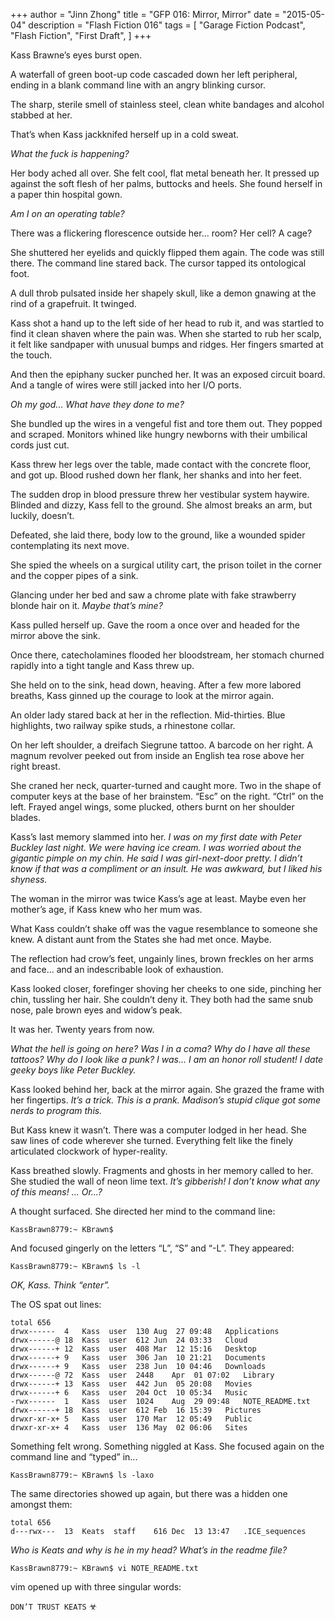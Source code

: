 +++
author = "Jinn Zhong"
title = "GFP 016: Mirror, Mirror"
date = "2015-05-04"
description = "Flash Fiction 016"
tags = [
    "Garage Fiction Podcast",
    "Flash Fiction",
    "First Draft",
]
+++

Kass Brawne’s eyes burst open. 

A waterfall of green boot-up code cascaded down her left peripheral, ending in a blank command line with an angry blinking cursor.

The sharp, sterile smell of stainless steel, clean white bandages and alcohol stabbed at her. 

That’s when Kass jackknifed herself up in a cold sweat.

_What the fuck is happening?_

Her body ached all over. She felt cool, flat metal beneath her. It pressed up against the soft flesh of her palms, buttocks and heels. She found herself in a paper thin hospital gown. 

_Am I on an operating table?_

There was a flickering florescence outside her... room? Her cell? A cage?

She shuttered her eyelids and quickly flipped them again. The code was still there. The command line stared back. The cursor tapped its ontological foot.

A dull throb pulsated inside her shapely skull, like a demon gnawing at the rind of a grapefruit. It twinged. 

Kass shot a hand up to the left side of her head to rub it, and was startled to find it clean shaven where the pain was. When she started to rub her scalp, it felt like sandpaper with unusual bumps and ridges. Her fingers smarted at the touch.

And then the epiphany sucker punched her.  It was an exposed circuit board. And a tangle of wires were still jacked into her I/O ports.

_Oh my god... What have they done to me?_

She bundled up the wires in a vengeful fist and tore them out. They popped and scraped. Monitors whined like hungry newborns with their umbilical cords just cut.

Kass threw her legs over the table, made contact with the concrete floor, and got up. Blood rushed down her flank, her shanks and into her feet.

The sudden drop in blood pressure threw her vestibular system haywire. Blinded and dizzy, Kass fell to the ground. She almost breaks an arm, but luckily, doesn’t. 

Defeated, she laid there, body low to the ground, like a wounded spider contemplating its next move.

She spied the wheels on a surgical utility cart, the prison toilet in the corner and the copper pipes of a sink. 

Glancing under her bed and saw a chrome plate with fake strawberry blonde hair on it. _Maybe that’s mine?_

Kass pulled herself up. Gave the room a once over and headed for the mirror above the sink.

Once there, catecholamines flooded her bloodstream, her stomach churned rapidly into a tight tangle and Kass threw up. 

She held on to the sink, head down, heaving. After a few more labored breaths, Kass ginned up the courage to look at the mirror again.

An older lady stared back at her in the reflection. Mid-thirties. Blue highlights, two railway spike studs, a rhinestone collar. 

On her left shoulder, a dreifach Siegrune tattoo. A barcode on her right. A magnum revolver peeked out from inside an English tea rose above her right breast. 

She craned her neck, quarter-turned and caught more. Two in the shape of computer keys at the base of her brainstem. “Esc” on the right. “Ctrl” on the left. Frayed angel wings, some plucked, others burnt on her shoulder blades.

Kass’s last memory slammed into her. _I was on my first date with Peter Buckley last night. We were having ice cream. I was worried about the gigantic pimple on my chin. He said I was girl-next-door pretty. I didn’t know if that was a compliment or an insult. He was awkward, but I liked his shyness._

The woman in the mirror was twice Kass’s age at least. Maybe even her mother’s age, if Kass knew who her mum was.

What Kass couldn’t shake off was the vague resemblance to someone she knew. A distant aunt from the States she had met once. Maybe.

The reflection had crow’s feet, ungainly lines, brown freckles on her arms and face... and an indescribable look of exhaustion.

Kass looked closer, forefinger shoving her cheeks to one side, pinching her chin, tussling her hair. She couldn’t deny it. They both had the same snub nose, pale brown eyes and widow’s peak. 

It was her. Twenty years from now.

_What the hell is going on here? Was I in a coma? Why do I have all these tattoos? Why do I look like a punk? I was... I am an honor roll student! I date geeky boys like Peter Buckley._
	
Kass looked behind her, back at the mirror again. She grazed the frame with her fingertips. _It’s a trick. This is a prank. Madison’s stupid clique got some nerds to program this._

But Kass knew it wasn’t. There was a computer lodged in her head. She saw lines of code wherever she turned. Everything felt like the finely articulated clockwork of hyper-reality.

Kass breathed slowly. Fragments and ghosts in her memory called to her. She studied the wall of neon lime text. _It’s gibberish! I don’t know what any of this means! ... Or...?_

A thought surfaced. She directed her mind to the command line:

```KassBrawn8779:~ KBrawn$ ```

And focused gingerly on the letters “L”, “S” and “-L”. They appeared:

```KassBrawn8779:~ KBrawn$ ls -l```

_OK, Kass. Think “enter”._

The OS spat out lines:

```
total 656
drwx------	4	Kass  user	130	Aug  27	09:48	Applications
drwx------@	18	Kass  user	612	Jun  24	03:33	Cloud
drwx------+	12	Kass  user	408	Mar  12	15:16	Desktop
drwx------+	9	Kass  user	306	Jan  10	21:21	Documents
drwx------+	9	Kass  user	238	Jun  10	04:46	Downloads
drwx------@	72	Kass  user	2448	Apr  01	07:02	Library
drwx------+	13	Kass  user	442	Jun  05	20:08	Movies
drwx------+	6	Kass  user	204	Oct  10	05:34	Music
-rwx------	1	Kass  user	1024	Aug  29	09:48	NOTE_README.txt
drwx------+	18	Kass  user	612	Feb  16	15:39	Pictures
drwxr-xr-x+	5	Kass  user	170	Mar  12	05:49	Public
drwxr-xr-x+	4	Kass  user	136	May  02	06:06	Sites
```
Something felt wrong. Something niggled at Kass. She focused again on the command line and “typed” in...

```KassBrawn8779:~ KBrawn$ ls -laxo```

The same directories showed up again, but there was a hidden one amongst them:

```
total 656
d---rwx---	13	Keats  staff	616	Dec  13	13:47	.ICE_sequences
```
_Who is Keats and why is he in my head? What’s in the readme file?_

```KassBrawn8779:~ KBrawn$ vi NOTE_README.txt```

vim opened up with three singular words:

```DON’T TRUST KEATS``` ☣
